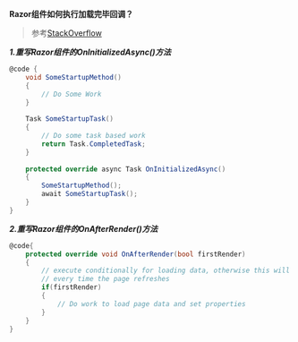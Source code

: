 __Razor组件如何执行加载完毕回调？__

> 参考[StackOverflow](https://stackoverflow.com/questions/61551404/in-blazor-how-to-call-a-function-at-page-load-event-name)

___1.重写Razor组件的OnInitializedAsync()方法___

``` c#
@code {
    void SomeStartupMethod()
    {
        // Do Some Work
    }
    
    Task SomeStartupTask()
    {
        // Do some task based work
        return Task.CompletedTask;
    }
    
    protected override async Task OnInitializedAsync()
    {
        SomeStartupMethod();
        await SomeStartupTask();
    }
}
```

___2.重写Razor组件的OnAfterRender()方法___

``` c#
@code{
    protected override void OnAfterRender(bool firstRender)
    {
        // execute conditionally for loading data, otherwise this will load
        // every time the page refreshes
        if(firstRender)
        {
            // Do work to load page data and set properties
        }
    }
}
```